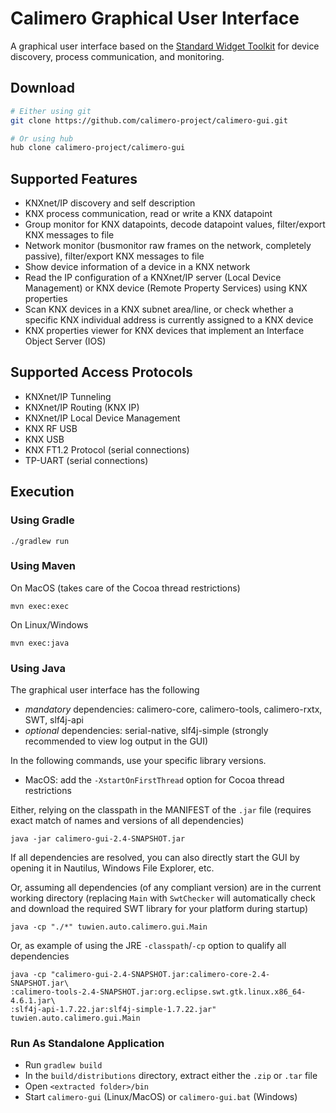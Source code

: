 Calimero Graphical User Interface
=================================

A graphical user interface based on the [Standard Widget Toolkit](https://www.eclipse.org/swt/) for device discovery, process communication, and monitoring.

Download
--------

~~~ sh
# Either using git
git clone https://github.com/calimero-project/calimero-gui.git

# Or using hub
hub clone calimero-project/calimero-gui
~~~


Supported Features
------------------

* KNXnet/IP discovery and self description
* KNX process communication, read or write a KNX datapoint
* Group monitor for KNX datapoints, decode datapoint values, filter/export KNX messages to file
* Network monitor (busmonitor raw frames on the network, completely passive), filter/export KNX messages to file
* Show device information of a device in a KNX network
* Read the IP configuration of a KNXnet/IP server (Local Device Management) or KNX device (Remote Property Services) using KNX properties
* Scan KNX devices in a KNX subnet area/line, or check whether a specific KNX individual address is currently assigned to a KNX device
* KNX properties viewer for KNX devices that implement an Interface Object Server (IOS)

Supported Access Protocols
--------------------------

* KNXnet/IP Tunneling
* KNXnet/IP Routing (KNX IP)
* KNXnet/IP Local Device Management
* KNX RF USB
* KNX USB
* KNX FT1.2 Protocol (serial connections)
* TP-UART (serial connections)

Execution
---------

### Using Gradle

	./gradlew run

### Using Maven

On MacOS (takes care of the Cocoa thread restrictions)

	mvn exec:exec

On Linux/Windows

	mvn exec:java

### Using Java

The graphical user interface has the following 

* _mandatory_ dependencies: calimero-core, calimero-tools, calimero-rxtx, SWT, slf4j-api
* _optional_ dependencies: serial-native, slf4j-simple (strongly recommended to view log output in the GUI)

In the following commands, use your specific library versions.

* MacOS: add the `-XstartOnFirstThread` option for Cocoa thread restrictions

Either, relying on the classpath in the MANIFEST of the `.jar` file (requires exact match of names and versions of all dependencies)

	java -jar calimero-gui-2.4-SNAPSHOT.jar

If all dependencies are resolved, you can also directly start the GUI by opening it in Nautilus, Windows File Explorer, etc.

Or, assuming all dependencies (of any compliant version) are in the current working directory (replacing `Main` with `SwtChecker` will automatically check and download the required SWT library for your platform during startup)

	java -cp "./*" tuwien.auto.calimero.gui.Main

Or, as example of using the JRE `-classpath`/`-cp` option to qualify all dependencies

	java -cp "calimero-gui-2.4-SNAPSHOT.jar:calimero-core-2.4-SNAPSHOT.jar\
	:calimero-tools-2.4-SNAPSHOT.jar:org.eclipse.swt.gtk.linux.x86_64-4.6.1.jar\
	:slf4j-api-1.7.22.jar:slf4j-simple-1.7.22.jar" tuwien.auto.calimero.gui.Main

### Run As Standalone Application
* Run `gradlew build`
* In the `build/distributions` directory, extract either the `.zip` or `.tar` file
* Open `<extracted folder>/bin`
* Start `calimero-gui` (Linux/MacOS) or `calimero-gui.bat` (Windows)